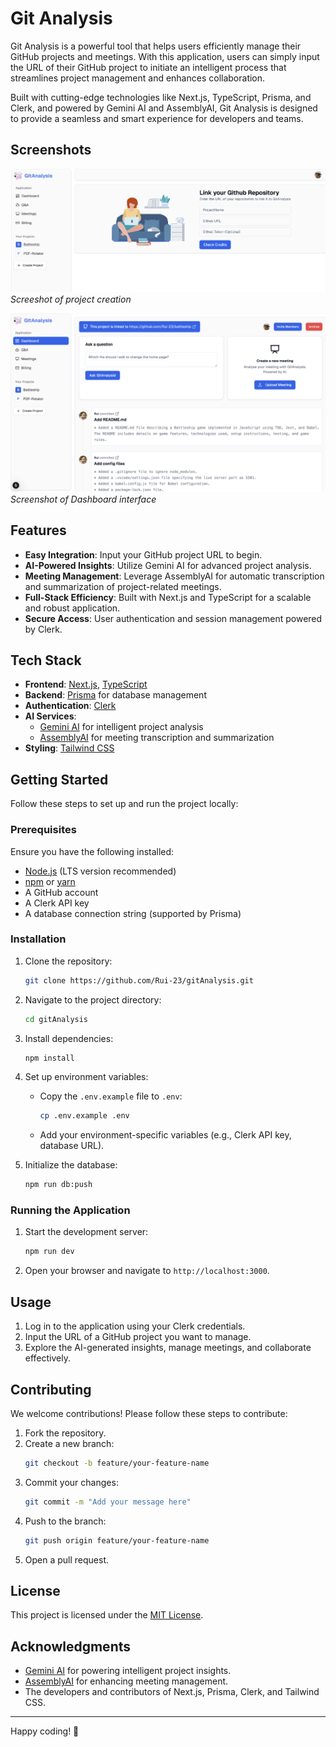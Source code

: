 # Git Analysis

Git Analysis is a powerful tool that helps users efficiently manage their GitHub projects and meetings. With this application, users can simply input the URL of their GitHub project to initiate an intelligent process that streamlines project management and enhances collaboration. 

Built with cutting-edge technologies like Next.js, TypeScript, Prisma, and Clerk, and powered by Gemini AI and AssemblyAI, Git Analysis is designed to provide a seamless and smart experience for developers and teams.

## Screenshots

![Screenshot 1](public/screenshot1.png)
*Screeshot of project creation*

![Screenshot 2](public/screenshot2.png)
*Screenshot of Dashboard interface*

## Features

- **Easy Integration**: Input your GitHub project URL to begin.
- **AI-Powered Insights**: Utilize Gemini AI for advanced project analysis.
- **Meeting Management**: Leverage AssemblyAI for automatic transcription and summarization of project-related meetings.
- **Full-Stack Efficiency**: Built with Next.js and TypeScript for a scalable and robust application.
- **Secure Access**: User authentication and session management powered by Clerk.

## Tech Stack

- **Frontend**: [Next.js](https://nextjs.org), [TypeScript](https://www.typescriptlang.org)
- **Backend**: [Prisma](https://www.prisma.io) for database management
- **Authentication**: [Clerk](https://clerk.dev)
- **AI Services**:
  - [Gemini AI](#) for intelligent project analysis
  - [AssemblyAI](https://www.assemblyai.com) for meeting transcription and summarization
- **Styling**: [Tailwind CSS](https://tailwindcss.com)

## Getting Started

Follow these steps to set up and run the project locally:

### Prerequisites

Ensure you have the following installed:

- [Node.js](https://nodejs.org) (LTS version recommended)
- [npm](https://www.npmjs.com) or [yarn](https://yarnpkg.com)
- A GitHub account
- A Clerk API key
- A database connection string (supported by Prisma)

### Installation

1. Clone the repository:
   ```bash
   git clone https://github.com/Rui-23/gitAnalysis.git
   ```

2. Navigate to the project directory:
   ```bash
   cd gitAnalysis
   ```

3. Install dependencies:
   ```bash
   npm install
   ```

4. Set up environment variables:
   - Copy the `.env.example` file to `.env`:
     ```bash
     cp .env.example .env
     ```
   - Add your environment-specific variables (e.g., Clerk API key, database URL).

5. Initialize the database:
   ```bash
   npm run db:push
   ```

### Running the Application

1. Start the development server:
   ```bash
   npm run dev
   ```

2. Open your browser and navigate to `http://localhost:3000`.

## Usage

1. Log in to the application using your Clerk credentials.
2. Input the URL of a GitHub project you want to manage.
3. Explore the AI-generated insights, manage meetings, and collaborate effectively.

## Contributing

We welcome contributions! Please follow these steps to contribute:

1. Fork the repository.
2. Create a new branch:
   ```bash
   git checkout -b feature/your-feature-name
   ```
3. Commit your changes:
   ```bash
   git commit -m "Add your message here"
   ```
4. Push to the branch:
   ```bash
   git push origin feature/your-feature-name
   ```
5. Open a pull request.

## License

This project is licensed under the [MIT License](LICENSE).

## Acknowledgments

- [Gemini AI](#) for powering intelligent project insights.
- [AssemblyAI](https://www.assemblyai.com) for enhancing meeting management.
- The developers and contributors of Next.js, Prisma, Clerk, and Tailwind CSS.

---

Happy coding! 🚀